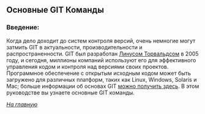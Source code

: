 
## Основные GIT Команды

### Введение:

Когда дело доходит до систем контроля версий, очень немногие могут затмить GIT в актуальности, производительности и распространенности. GIT был разработан [Линусом Торвальдсом](https://ru.wikipedia.org/wiki/%D0%A2%D0%BE%D1%80%D0%B2%D0%B0%D0%BB%D1%8C%D0%B4%D1%81,_%D0%9B%D0%B8%D0%BD%D1%83%D1%81) в 2005 году, и сегодня, миллионы компаний используют его для эффективного управления кодом и контроля над версиями своих проектов. Программное обеспечение с открытым исходным кодом может быть загружено для различных платформ, таких как Linux, Windows, Solaris и Mac; больше информации об основах GIT  [можно получить здесь](https://www.hostinger.ru/rukovodstva/osnovi-git-chto-takoe-git). В этом руководстве вы узнаете основные GIT команды.


*[На главную](./README.md)*
